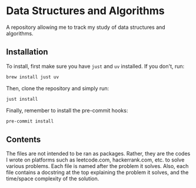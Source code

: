 # Data Structures and Algorithms
A repository allowing me to track my study of data structures and algorithms.

## Installation

To install, first make sure you have `just` and `uv` installed. If you don't, run:

```bash
brew install just uv
```

Then, clone the repository and simply run:

```bash
just install
```

Finally, remember to install the pre-commit hooks:

```bash
pre-commit install
```

## Contents

The files are not intended to be ran as packages. Rather, they are the codes I wrote on platforms such as leetcode.com, hackerrank.com, etc. to solve various problems. Each file is named after the problem it solves. Also, each file contains a docstring at the top explaining the problem it solves, and the time/space complexity of the solution.